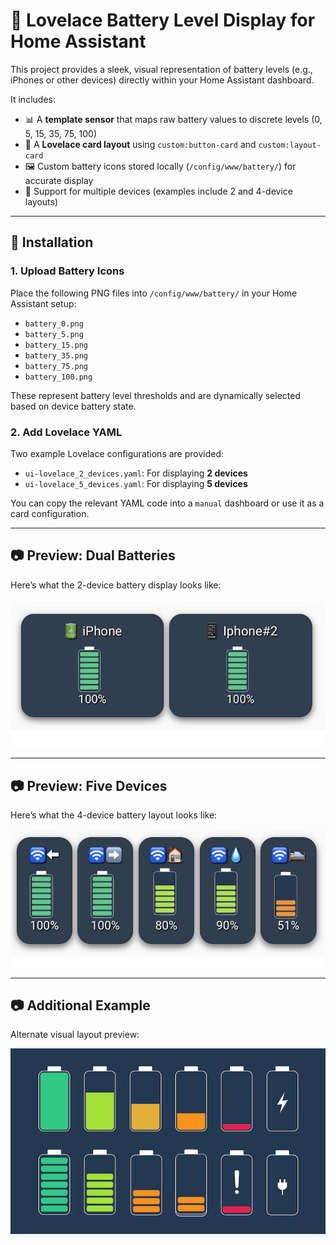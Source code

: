 # 🔋 Lovelace Battery Level Display for Home Assistant

This project provides a sleek, visual representation of battery levels (e.g., iPhones or other devices) directly within your Home Assistant dashboard.

It includes:

- 📊 A **template sensor** that maps raw battery values to discrete levels (0, 5, 15, 35, 75, 100)
- 🧱 A **Lovelace card layout** using `custom:button-card` and `custom:layout-card`
- 🖼️ Custom battery icons stored locally (`/config/www/battery/`) for accurate display
- 📱 Support for multiple devices (examples include 2 and 4-device layouts)

---

## 🔧 Installation

### 1. Upload Battery Icons

Place the following PNG files into `/config/www/battery/` in your Home Assistant setup:

- `battery_0.png`
- `battery_5.png`
- `battery_15.png`
- `battery_35.png`
- `battery_75.png`
- `battery_100.png`

These represent battery level thresholds and are dynamically selected based on device battery state.

### 2. Add Lovelace YAML

Two example Lovelace configurations are provided:

- `ui-lovelace_2_devices.yaml`: For displaying **2 devices**
- `ui-lovelace_5_devices.yaml`: For displaying **5 devices**

You can copy the relevant YAML code into a `manual` dashboard or use it as a card configuration.

---

## 📷 Preview: Dual Batteries

Here’s what the 2-device battery display looks like:

![Battery Preview (2 Devices)](./screenshot.png)

---

## 📷 Preview: Five Devices

Here’s what the 4-device battery layout looks like:

![Battery Preview (5 Devices)](./screenshot_3.png)

---

## 📷 Additional Example

Alternate visual layout preview:

![Battery Preview Example](./screenshot_2.png)
